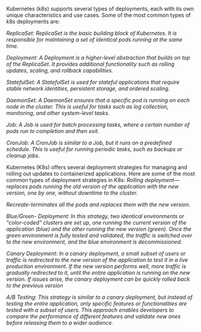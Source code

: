 <p align="right" width="100%">

Kubernetes (k8s) supports several types of deployments, each with its own unique characteristics and use cases. Some of the most common types of k8s deployments are:

<em>
ReplicaSet: ReplicaSet is the basic building block of Kubernetes. It is responsible for maintaining a set of identical pods running at the same time.

Deployment: A Deployment is a higher-level abstraction that builds on top of the ReplicaSet. It provides additional functionality such as rolling updates, scaling, and rollback capabilities.

StatefulSet: A StatefulSet is used for stateful applications that require stable network identities, persistent storage, and ordered scaling.

DaemonSet: A DaemonSet ensures that a specific pod is running on each node in the cluster. This is useful for tasks such as log collection, monitoring, and other system-level tasks.

Job: A Job is used for batch processing tasks, where a certain number of pods run to completion and then exit.

CronJob: A CronJob is similar to a Job, but it runs on a predefined schedule. This is useful for running periodic tasks, such as backups or cleanup jobs.

</em>
Kubernetes (K8s) offers several deployment strategies for managing and rolling out updates to containerized applications. Here are some of the most common types of deployment strategies in K8s:
<em>
Rolling deployment—replaces pods running the old version of the application with the new version, one by one, without downtime to the cluster.

Recreate-terminates all the pods and replaces them with the new version.

Blue/Green- Deployment: In this strategy, two identical environments or "color-coded" clusters are set up, one running the current version of the application (blue) and the other running the new version (green). Once the green environment is fully tested and validated, the traffic is switched over to the new environment, and the blue environment is decommissioned.

Canary Deployment: In a canary deployment, a small subset of users or traffic is redirected to the new version of the application to test it in a live production environment. If the new version performs well, more traffic is gradually redirected to it, until the entire application is running on the new version. If issues arise, the canary deployment can be quickly rolled back to the previous version

A/B Testing: This strategy is similar to a canary deployment, but instead of testing the entire application, only specific features or functionalities are tested with a subset of users. This approach enables developers to compare the performance of different features and validate new ones before releasing them to a wider audience.

</em>
</p>